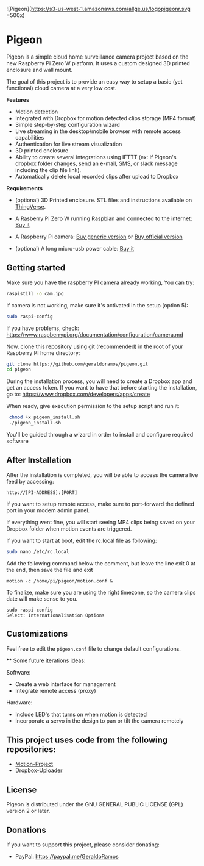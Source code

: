 ![Pigeon](https://s3-us-west-1.amazonaws.com/allge.us/logopigeonr.svg =500x)
# Pigeon

Pigeon is a simple cloud home surveillance camera project based on the new Raspberry Pi Zero W platform. It uses a custom designed 3D printed enclosure and wall mount.

The goal of this project is to provide an easy way to setup a basic (yet functional) cloud camera at a very low cost.

**Features**

* Motion detection
* Integrated with Dropbox for motion detected clips storage (MP4 format)
* Simple step-by-step configuration wizard
* Live streaming in the desktop/mobile browser with remote access capabilities
* Authentication for live stream visualization
* 3D printed enclosure
* Ability to create several integrations using IFTTT (ex: If Pigeon's dropbox folder changes, send an e-mail, SMS, or slack message including the clip file link).
* Automatically delete local recorded clips after upload to Dropbox

**Requirements**
* (optional) 3D Printed enclosure. STL files and instructions available on [ThingVerse](http://www.thingiverse.com/thing:2210410).
* A Rasberry Pi Zero W running Raspbian and connected to the internet: [Buy it][829f44e8]
* A Raspberry Pi camera: [Buy generic version][09e7e3d1] or [Buy official version][09e7e3d1]
* (optional) A long micro-usb power cable: [Buy it](https://www.aliexpress.com/item/1-2-3-5m-10ft-90-degree-Angle-Long-Micro-USB-Cable-20cm-Sync-data-Charging/32794612542.html?spm=2114.01010208.3.12.Xj3wx5&ws_ab_test=searchweb0_0,searchweb201602_4_10065_10130_10068_10136_10137_10138_10060_10062_10141_10056_10055_10054_10059_10099_129_10103_10102_10096_10148_10052_10053_10050_10107_10142_10051_10143_10084_10083_10119_10080_10082_10081_10110_10111_10112_10113_10114_10037_10032_10078_10079_10077_10073_10070_10123_10120_10124-10120,searchweb201603_6,afswitch_1_afChannel,ppcSwitch_7,single_sort_0_default&btsid=fc05fbd8-0d8a-47c8-b643-02df18983f6f&algo_expid=bb5c67b9-9680-48f5-8c33-d24c88072ce4-1&algo_pvid=bb5c67b9-9680-48f5-8c33-d24c88072ce4)

  [09e7e3d1]: https://www.aliexpress.com/item/Free-Shipping-raspberry-pi-camera-5mp-pixels-RASPBERRY-PI-CAMERA/32293433078.html?spm=2114.01010208.3.10.7MsMYW&ws_ab_test=searchweb0_0,searchweb201602_4_10065_10130_10068_10136_10137_10138_10060_10062_10141_10056_10055_10054_10059_10099_129_10103_10102_10096_10148_10052_10053_10050_10107_10142_10051_10143_10084_10083_10119_10080_10082_10081_10110_10111_10112_10113_10114_10037_10032_10078_10079_10077_10073_10070_10123_10120_10124-10120,searchweb201603_6,afswitch_1_afChannel,ppcSwitch_7,single_sort_0_default&btsid=6fcd558a-a68d-4928-9752-ecbf6c072dbf&algo_expid=abee82ff-a7cd-4fec-b99a-e7dbf11d9f41-4&algo_pvid=abee82ff-a7cd-4fec-b99a-e7dbf11d9f41 "Generic version"
  [2c44525c]: https://www.raspberrypi.org/blog/raspberry-pi-zero-w-joins-family/ "Info"
  [829f44e8]: https://www.raspberrypi.org/blog/raspberry-pi-zero-w-joins-family/ "Info"
  [09e7e3d1]:https://www.aliexpress.com/item/Free-Shipping-raspberry-pi-camera-5mp-pixels-RASPBERRY-PI-CAMERA/32293433078.html?spm=2114.01010208.3.10.7MsMYW&ws_ab_test=searchweb0_0,searchweb201602_4_10065_10130_10068_10136_10137_10138_10060_10062_10141_10056_10055_10054_10059_10099_129_10103_10102_10096_10148_10052_10053_10050_10107_10142_10051_10143_10084_10083_10119_10080_10082_10081_10110_10111_10112_10113_10114_10037_10032_10078_10079_10077_10073_10070_10123_10120_10124-10120,searchweb201603_6,afswitch_1_afChannel,ppcSwitch_7,single_sort_0_default&btsid=6fcd558a-a68d-4928-9752-ecbf6c072dbf&algo_expid=abee82ff-a7cd-4fec-b99a-e7dbf11d9f41-4&algo_pvid=abee82ff-a7cd-4fec-b99a-e7dbf11d9f41 "Generic version"


## Getting started

Make sure you have the raspberry PI camera already working, You can try:

```bash
raspistill -o cam.jpg
```

If camera is not working, make sure it's activated in the setup (option 5):
```bash
sudo raspi-config
```

If you have problems, check: https://www.raspberrypi.org/documentation/configuration/camera.md

Now, clone this repository using git (recommended) in the root of your Raspberry PI home directory:

```bash
git clone https://github.com/geraldoramos/pigeon.git
cd pigeon
```

During the installation process, you will need to create a Dropbox app and get an access token. If you want to have that before starting the installation, go to:
https://www.dropbox.com/developers/apps/create

When ready, give execution permission to the setup script and run it:

```bash
 chmod +x pigeon_install.sh
 ./pigeon_install.sh
```

You'll be guided through a wizard in order to install and configure required software

## After Installation

After the installation is completed, you will be able to access the camera live feed by accessing:

```
http://[PI-ADDRESS]:[PORT]
```

If you want to setup remote access, make sure to port-forward the defined port in your modem admin panel.

If everything went fine, you will start seeing MP4 clips being saved on your Dropbox folder when motion events are triggered.

If you want to start at boot, edit the rc.local file as following:
```Bash
sudo nano /etc/rc.local
```
Add the following command below the comment, but leave the line exit 0 at the end, then save the file and exit

```
motion -c /home/pi/pigeon/motion.conf &
```

To finalize, make sure you are using the right timezone, so the camera clips date will make sense to you.

```
sudo raspi-config
Select: Internationalisation Options

```

## Customizations

Feel free to edit the ```pigeon.conf``` file to change default configurations.

** Some future iterations ideas:

Software:
* Create a web interface for management
* Integrate remote access (proxy)

Hardware:
* Include LED's that turns on when motion is detected
* Incorporate a servo in the design to pan or tilt the camera remotely


## This project uses code from the following repositories:
* [Motion-Project](https://github.com/Motion-Project/motion)
* [Dropbox-Uploader](https://github.com/andreafabrizi/Dropbox-Uploader)

## License
Pigeon is distributed under the GNU GENERAL PUBLIC LICENSE (GPL) version 2 or later.

## Donations

 If you want to support this project, please consider donating:
 * PayPal: https://paypal.me/GeraldoRamos
